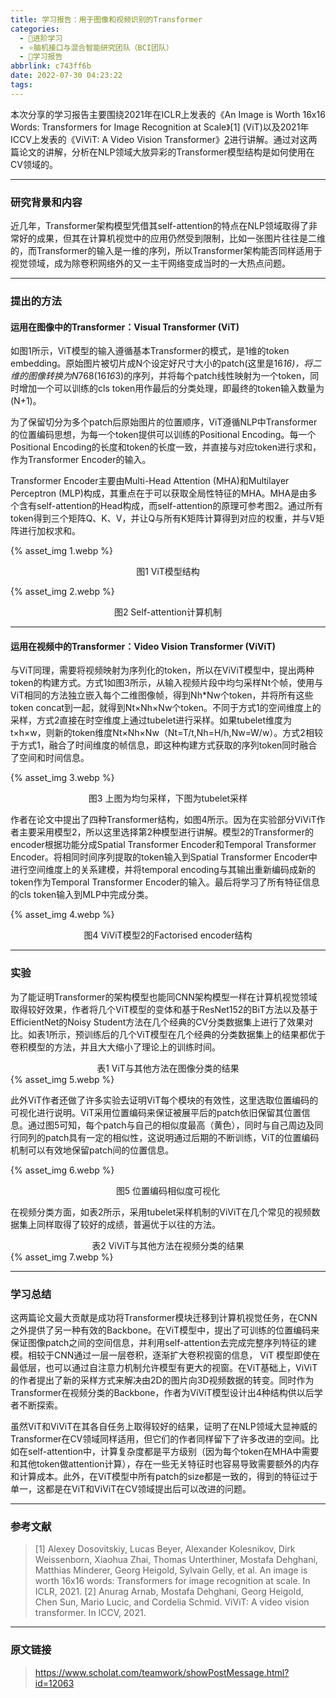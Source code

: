 ```yaml
---
title: 学习报告：用于图像和视频识别的Transformer
categories:
  - 🌙进阶学习
  - ⭐脑机接口与混合智能研究团队（BCI团队）
  - 💫学习报告
abbrlink: c743ff6b
date: 2022-07-30 04:23:22
tags:
---
```


本次分享的学习报告主要围绕2021年在ICLR上发表的《An Image is Worth 16x16 Words: Transformers for Image Recognition at Scale》[1] (ViT)以及2021年ICCV上发表的《ViViT: A Video Vision Transformer》[2](ViViT)进行讲解。通过对这两篇论文的讲解，分析在NLP领域大放异彩的Transformer模型结构是如何使用在CV领域的。

<!--more-->

***

### 研究背景和内容

近几年，Transformer架构模型凭借其self-attention的特点在NLP领域取得了非常好的成果，但其在计算机视觉中的应用仍然受到限制，比如一张图片往往是二维的，而Transformer的输入是一维的序列，所以Transformer架构能否同样适用于视觉领域，成为除卷积网络外的又一主干网络变成当时的一大热点问题。

***

### 提出的方法

#### 运用在图像中的Transformer：Visual Transformer (ViT)

如图1所示，ViT模型的输入遵循基本Transformer的模式，是1维的token embedding。原始图片被切片成N个设定好尺寸大小的patch(这里是16*16)，将二维的图像转换为N*768(16*16*3)的序列，并将每个patch线性映射为一个token，同时增加一个可以训练的cls token用作最后的分类处理，即最终的token输入数量为(N+1)。

为了保留切分为多个patch后原始图片的位置顺序，ViT遵循NLP中Transformer的位置编码思想，为每一个token提供可以训练的Positional Encoding。每一个Positional Encoding的长度和token的长度一致，并直接与对应token进行求和，作为Transformer Encoder的输入。

Transformer Encoder主要由Multi-Head Attention (MHA)和Multilayer Perceptron (MLP)构成，其重点在于可以获取全局性特征的MHA。MHA是由多个含有self-attention的Head构成，而self-attention的原理可参考图2。通过所有token得到三个矩阵Q、K、V，并让Q与所有K矩阵计算得到对应的权重，并与V矩阵进行加权求和。

{% asset_img 1.webp %}
<div align='center'>图1 ViT模型结构</div>

{% asset_img 2.webp %}
<div align='center'>图2 Self-attention计算机制</div>

***

#### 运用在视频中的Transformer：Video Vision Transformer (ViViT)

与ViT同理，需要将视频映射为序列化的token，所以在ViViT模型中，提出两种token的构建方式。方式1如图3所示，从输入视频片段中均匀采样Nt个帧，使用与ViT相同的方法独立嵌入每个二维图像帧，得到Nh*Nw个token，并将所有这些token concat到一起，就得到Nt×Nh×Nw个token。不同于方式1的空间维度上的采样，方式2直接在时空维度上通过tubelet进行采样。如果tubelet维度为t×h×w，则新的token维度Nt×Nh×Nw（Nt=T/t,Nh=H/h,Nw=W/w）。方式2相较于方式1，融合了时间维度的帧信息，即这种构建方式获取的序列token同时融合了空间和时间信息。

{% asset_img 3.webp %}
<div align='center'>图3 上图为均匀采样，下图为tubelet采样</div>

作者在论文中提出了四种Transformer结构，如图4所示。因为在实验部分ViViT作者主要采用模型2，所以这里选择第2种模型进行讲解。模型2的Transformer的encoder根据功能分成Spatial Transformer Encoder和Temporal Transformer Encoder。将相同时间序列提取的token输入到Spatial Transformer Encoder中进行空间维度上的关系建模，并将temporal encoding与其输出重新编码成新的token作为Temporal Transformer Encoder的输入。最后将学习了所有特征信息的cls token输入到MLP中完成分类。

{% asset_img 4.webp %}
<div align='center'>图4 ViViT模型2的Factorised encoder结构</div>

***

### 实验

为了能证明Transformer的架构模型也能同CNN架构模型一样在计算机视觉领域取得较好效果，作者将几个ViT模型的变体和基于ResNet152的BiT方法以及基于EfficientNet的Noisy Student方法在几个经典的CV分类数据集上进行了效果对比。如表1所示，预训练后的几个ViT模型在几个经典的分类数据集上的结果都优于卷积模型的方法，并且大大缩小了理论上的训练时间。

<div align='center'>表1 ViT与其他方法在图像分类的结果</div>
{% asset_img 5.webp %}

此外ViT作者还做了许多实验去证明ViT每个模块的有效性，这里选取位置编码的可视化进行说明。ViT采用位置编码来保证被展平后的patch依旧保留其位置信息。通过图5可知，每个patch与自己的相似度最高（黄色），同时与自己周边及同行同列的patch具有一定的相似性，这说明通过后期的不断训练，ViT的位置编码机制可以有效地保留patch间的位置信息。

{% asset_img 6.webp %}
<div align='center'>图5 位置编码相似度可视化</div>

在视频分类方面，如表2所示，采用tubelet采样机制的ViViT在几个常见的视频数据集上同样取得了较好的成绩，普遍优于以往的方法。

<div align='center'>表2 ViViT与其他方法在视频分类的结果</div>
{% asset_img 7.webp %}

***

### 学习总结

这两篇论文最大贡献是成功将Transformer模块迁移到计算机视觉任务，在CNN之外提供了另一种有效的Backbone。在ViT模型中，提出了可训练的位置编码来保证图像patch之间的空间信息，并利用self-attention去完成完整序列特征的建模。相较于CNN通过一层一层卷积，逐渐扩大卷积视窗的信息， ViT 模型即使在最低层，也可以通过自注意力机制允许模型有更大的视窗。在ViT基础上，ViViT的作者提出了新的采样方式来解决由2D的图片向3D视频数据的转变。同时作为Transformer在视频分类的Backbone，作者为ViViT模型设计出4种结构供以后学者不断探索。

虽然ViT和ViViT在其各自任务上取得较好的结果，证明了在NLP领域大显神威的Transformer在CV领域同样适用，但它们的作者同样留下了许多改进的空间。比如在self-attention中，计算复杂度都是平方级别（因为每个token在MHA中需要和其他token做attention计算），存在一些无关特征时也容易导致需要额外的内存和计算成本。此外，在ViT模型中所有patch的size都是一致的，得到的特征过于单一，这都是在ViT和ViViT在CV领域提出后可以改进的问题。

***

### 参考文献

> [1] Alexey Dosovitskiy, Lucas Beyer, Alexander Kolesnikov, Dirk Weissenborn, Xiaohua Zhai, Thomas Unterthiner, Mostafa Dehghani, Matthias Minderer, Georg Heigold, Sylvain Gelly, et al. An image is worth 16x16 words: Transformers for image recognition at scale. In ICLR, 2021.
> [2] Anurag Arnab, Mostafa Dehghani, Georg Heigold, Chen Sun, Mario Lucic, and Cordelia Schmid. ViViT: A video vision transformer. In ICCV, 2021.

***

### 原文链接

> <https://www.scholat.com/teamwork/showPostMessage.html?id=12063>
